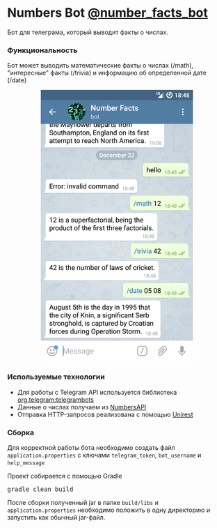 # Numbers Bot [@number_facts_bot](https://t.me/number_facts_bot)

Бот для телеграма, который выводит факты о числах.

### Функциональность
Бот может выводить математические факты о числах (/math), "интересные" факты (/trivia) и информацию об определенной дате (/date)

<p align="center">
  <img src=".github/screenshot.png" width="350px"/>
</p>

### Используемые технологии
* Для работы с Telegram API используется библиотека [org.telegram:telegrambots](https://github.com/rubenlagus/TelegramBots)
* Данные о числах получаем из [NumbersAPI](http://numbersapi.com/)
* Отправка HTTP-запросов реализована с помощью [Unirest](http://unirest.io/java.html)

### Сборка

Для корректной работы бота необходимо создать файл ```application.properties``` с ключами ```telegram_token```, ```bot_username``` и ```help_message```

Проект собирается с помощью Gradle
<pre>
gradle clean build
</pre>

После сборки полученный jar в папке ```build/libs``` и ```application.properties``` необходимо положить в одну директорию и запустить как обычный jar-файл.
